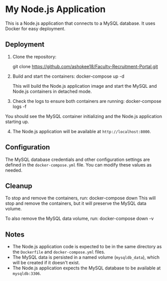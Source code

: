 # My Node.js Application

This is a Node.js application that connects to a MySQL database. It uses Docker for easy deployment.

## Deployment

1. Clone the repository:

   git clone https://github.com/ashokee18/Faculty-Recruitment-Portal.git


2. Build and start the containers: docker-compose up -d

   This will build the Node.js application image and start the MySQL and Node.js containers in detached mode.


3. Check the logs to ensure both containers are running: docker-compose logs -f

  You should see the MySQL container initializing and the Node.js application starting up.


4. The Node.js application will be available at `http://localhost:8000`.


## Configuration

The MySQL database credentials and other configuration settings are defined in the `docker-compose.yml` file. You can modify these values as needed.

## Cleanup

To stop and remove the containers, run: docker-compose down
This will stop and remove the containers, but it will preserve the MySQL data volume.

To also remove the MySQL data volume, run: docker-compose down -v

## Notes

- The Node.js application code is expected to be in the same directory as the `Dockerfile` and `docker-compose.yml` files.
- The MySQL data is persisted in a named volume (`mysqldb_data`), which will be created if it doesn't exist.
- The Node.js application expects the MySQL database to be available at `mysqldb:3306`.
